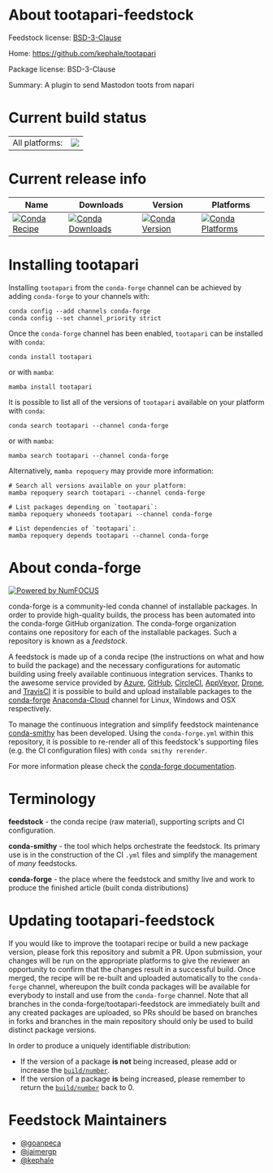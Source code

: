 About tootapari-feedstock
=========================

Feedstock license: [BSD-3-Clause](https://github.com/conda-forge/tootapari-feedstock/blob/main/LICENSE.txt)

Home: https://github.com/kephale/tootapari

Package license: BSD-3-Clause

Summary: A plugin to send Mastodon toots from napari

Current build status
====================


<table><tr><td>All platforms:</td>
    <td>
      <a href="https://dev.azure.com/conda-forge/feedstock-builds/_build/latest?definitionId=19979&branchName=main">
        <img src="https://dev.azure.com/conda-forge/feedstock-builds/_apis/build/status/tootapari-feedstock?branchName=main">
      </a>
    </td>
  </tr>
</table>

Current release info
====================

| Name | Downloads | Version | Platforms |
| --- | --- | --- | --- |
| [![Conda Recipe](https://img.shields.io/badge/recipe-tootapari-green.svg)](https://anaconda.org/conda-forge/tootapari) | [![Conda Downloads](https://img.shields.io/conda/dn/conda-forge/tootapari.svg)](https://anaconda.org/conda-forge/tootapari) | [![Conda Version](https://img.shields.io/conda/vn/conda-forge/tootapari.svg)](https://anaconda.org/conda-forge/tootapari) | [![Conda Platforms](https://img.shields.io/conda/pn/conda-forge/tootapari.svg)](https://anaconda.org/conda-forge/tootapari) |

Installing tootapari
====================

Installing `tootapari` from the `conda-forge` channel can be achieved by adding `conda-forge` to your channels with:

```
conda config --add channels conda-forge
conda config --set channel_priority strict
```

Once the `conda-forge` channel has been enabled, `tootapari` can be installed with `conda`:

```
conda install tootapari
```

or with `mamba`:

```
mamba install tootapari
```

It is possible to list all of the versions of `tootapari` available on your platform with `conda`:

```
conda search tootapari --channel conda-forge
```

or with `mamba`:

```
mamba search tootapari --channel conda-forge
```

Alternatively, `mamba repoquery` may provide more information:

```
# Search all versions available on your platform:
mamba repoquery search tootapari --channel conda-forge

# List packages depending on `tootapari`:
mamba repoquery whoneeds tootapari --channel conda-forge

# List dependencies of `tootapari`:
mamba repoquery depends tootapari --channel conda-forge
```


About conda-forge
=================

[![Powered by
NumFOCUS](https://img.shields.io/badge/powered%20by-NumFOCUS-orange.svg?style=flat&colorA=E1523D&colorB=007D8A)](https://numfocus.org)

conda-forge is a community-led conda channel of installable packages.
In order to provide high-quality builds, the process has been automated into the
conda-forge GitHub organization. The conda-forge organization contains one repository
for each of the installable packages. Such a repository is known as a *feedstock*.

A feedstock is made up of a conda recipe (the instructions on what and how to build
the package) and the necessary configurations for automatic building using freely
available continuous integration services. Thanks to the awesome service provided by
[Azure](https://azure.microsoft.com/en-us/services/devops/), [GitHub](https://github.com/),
[CircleCI](https://circleci.com/), [AppVeyor](https://www.appveyor.com/),
[Drone](https://cloud.drone.io/welcome), and [TravisCI](https://travis-ci.com/)
it is possible to build and upload installable packages to the
[conda-forge](https://anaconda.org/conda-forge) [Anaconda-Cloud](https://anaconda.org/)
channel for Linux, Windows and OSX respectively.

To manage the continuous integration and simplify feedstock maintenance
[conda-smithy](https://github.com/conda-forge/conda-smithy) has been developed.
Using the ``conda-forge.yml`` within this repository, it is possible to re-render all of
this feedstock's supporting files (e.g. the CI configuration files) with ``conda smithy rerender``.

For more information please check the [conda-forge documentation](https://conda-forge.org/docs/).

Terminology
===========

**feedstock** - the conda recipe (raw material), supporting scripts and CI configuration.

**conda-smithy** - the tool which helps orchestrate the feedstock.
                   Its primary use is in the construction of the CI ``.yml`` files
                   and simplify the management of *many* feedstocks.

**conda-forge** - the place where the feedstock and smithy live and work to
                  produce the finished article (built conda distributions)


Updating tootapari-feedstock
============================

If you would like to improve the tootapari recipe or build a new
package version, please fork this repository and submit a PR. Upon submission,
your changes will be run on the appropriate platforms to give the reviewer an
opportunity to confirm that the changes result in a successful build. Once
merged, the recipe will be re-built and uploaded automatically to the
`conda-forge` channel, whereupon the built conda packages will be available for
everybody to install and use from the `conda-forge` channel.
Note that all branches in the conda-forge/tootapari-feedstock are
immediately built and any created packages are uploaded, so PRs should be based
on branches in forks and branches in the main repository should only be used to
build distinct package versions.

In order to produce a uniquely identifiable distribution:
 * If the version of a package **is not** being increased, please add or increase
   the [``build/number``](https://docs.conda.io/projects/conda-build/en/latest/resources/define-metadata.html#build-number-and-string).
 * If the version of a package **is** being increased, please remember to return
   the [``build/number``](https://docs.conda.io/projects/conda-build/en/latest/resources/define-metadata.html#build-number-and-string)
   back to 0.

Feedstock Maintainers
=====================

* [@goanpeca](https://github.com/goanpeca/)
* [@jaimergp](https://github.com/jaimergp/)
* [@kephale](https://github.com/kephale/)


